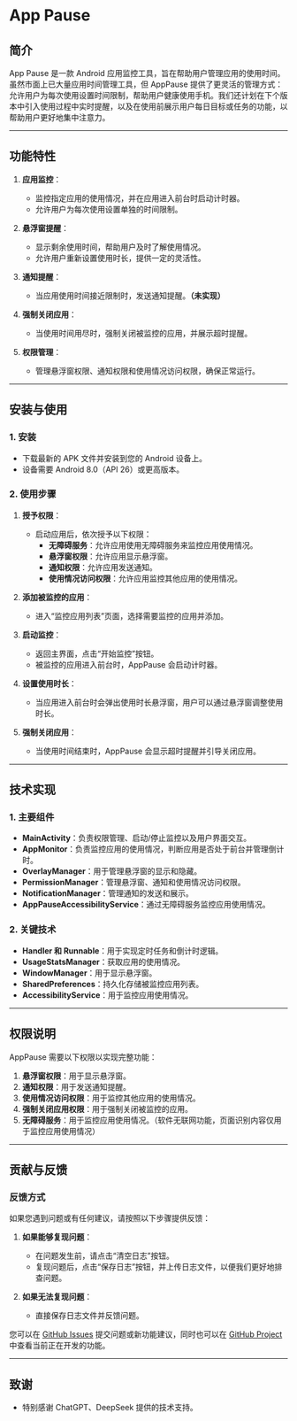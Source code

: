 # **App Pause**

## **简介**

App Pause 是一款 Android 应用监控工具，旨在帮助用户管理应用的使用时间。虽然市面上已大量应用时间管理工具，但
AppPause
提供了更灵活的管理方式：允许用户为每次使用设置时间限制，帮助用户健康使用手机。我们还计划在下个版本中引入使用过程中实时提醒，以及在使用前展示用户每日目标或任务的功能，以帮助用户更好地集中注意力。

---

## **功能特性**

1. **应用监控**：
    - 监控指定应用的使用情况，并在应用进入前台时启动计时器。
    - 允许用户为每次使用设置单独的时间限制。

2. **悬浮窗提醒**：
    - 显示剩余使用时间，帮助用户及时了解使用情况。
    - 允许用户重新设置使用时长，提供一定的灵活性。

3. **通知提醒**：
    - 当应用使用时间接近限制时，发送通知提醒。**（未实现）**

4. **强制关闭应用**：
    - 当使用时间用尽时，强制关闭被监控的应用，并展示超时提醒。

5. **权限管理**：
    - 管理悬浮窗权限、通知权限和使用情况访问权限，确保正常运行。

---

## **安装与使用**

### **1. 安装**

- 下载最新的 APK 文件并安装到您的 Android 设备上。
- 设备需要 Android 8.0（API 26）或更高版本。

### **2. 使用步骤**

1. **授予权限**：
    - 启动应用后，依次授予以下权限：
        - **无障碍服务**：允许应用使用无障碍服务来监控应用使用情况。
        - **悬浮窗权限**：允许应用显示悬浮窗。
        - **通知权限**：允许应用发送通知。
        - **使用情况访问权限**：允许应用监控其他应用的使用情况。

2. **添加被监控的应用**：
    - 进入“监控应用列表”页面，选择需要监控的应用并添加。

3. **启动监控**：
    - 返回主界面，点击“开始监控”按钮。
    - 被监控的应用进入前台时，AppPause 会启动计时器。

4. **设置使用时长**：
    - 当应用进入前台时会弹出使用时长悬浮窗，用户可以通过悬浮窗调整使用时长。

5. **强制关闭应用**：
    - 当使用时间结束时，AppPause 会显示超时提醒并引导关闭应用。

---

## **技术实现**

### **1. 主要组件**

- **MainActivity**：负责权限管理、启动/停止监控以及用户界面交互。
- **AppMonitor**：负责监控应用的使用情况，判断应用是否处于前台并管理倒计时。
- **OverlayManager**：用于管理悬浮窗的显示和隐藏。
- **PermissionManager**：管理悬浮窗、通知和使用情况访问权限。
- **NotificationManager**：管理通知的发送和展示。
- **AppPauseAccessibilityService**：通过无障碍服务监控应用使用情况。

### **2. 关键技术**

- **Handler 和 Runnable**：用于实现定时任务和倒计时逻辑。
- **UsageStatsManager**：获取应用的使用情况。
- **WindowManager**：用于显示悬浮窗。
- **SharedPreferences**：持久化存储被监控应用列表。
- **AccessibilityService**：用于监控应用使用情况。

---

## **权限说明**

AppPause 需要以下权限以实现完整功能：

1. **悬浮窗权限**：用于显示悬浮窗。
2. **通知权限**：用于发送通知提醒。
3. **使用情况访问权限**：用于监控其他应用的使用情况。
4. **强制关闭应用权限**：用于强制关闭被监控的应用。
5. **无障碍服务**：用于监控应用使用情况。（软件无联网功能，页面识别内容仅用于监控应用使用情况）

---

## **贡献与反馈**

### **反馈方式**

如果您遇到问题或有任何建议，请按照以下步骤提供反馈：

1. **如果能够复现问题**：
    - 在问题发生前，请点击“清空日志”按钮。
    - 复现问题后，点击“保存日志”按钮，并上传日志文件，以便我们更好地排查问题。

2. **如果无法复现问题**：
    - 直接保存日志文件并反馈问题。

您可以在 [GitHub Issues](https://github.com/huojieren/AppPause/issues)
提交问题或新功能建议，同时也可以在 [GitHub Project](https://github.com/users/huojieren/projects/2)
中查看当前正在开发的功能。

---

## **致谢**

- 特别感谢 ChatGPT、DeepSeek 提供的技术支持。